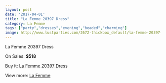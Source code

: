 ```yaml
---
layout: post
date: '2017-04-01'
title: "La Femme 20397 Dress"
category: La Femme
tags: ["party","dresses","evening","beaded","charming"]
image: http://www.lustparties.com/2672-thickbox_default/la-femme-20397-dress.jpg
---
```

La Femme 20397 Dress

On Sales: **$518**
<a href="https://www.lustparties.com/en/la-femme/875-la-femme-20397-dress.html"><amp-img layout="responsive" width="600" height="600" src="//www.lustparties.com/2672-thickbox_default/la-femme-20397-dress.jpg" alt="La Femme 20397 Dress 0" /></a>
<a href="https://www.lustparties.com/en/la-femme/875-la-femme-20397-dress.html"><amp-img layout="responsive" width="600" height="600" src="//www.lustparties.com/2673-thickbox_default/la-femme-20397-dress.jpg" alt="La Femme 20397 Dress 1" /></a>

Buy it: [La Femme 20397 Dress](https://www.lustparties.com/en/la-femme/875-la-femme-20397-dress.html "La Femme 20397 Dress")

View more: [La Femme](https://www.lustparties.com/en/4-la-femme "La Femme")